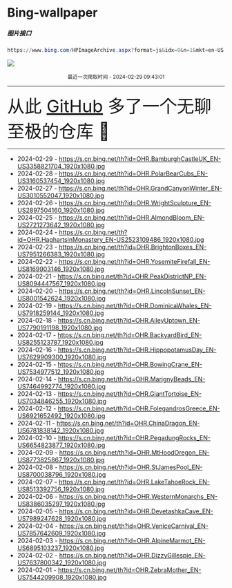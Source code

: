 # Bing-wallpaper

##### 图片接口

```powershell
https://www.bing.com/HPImageArchive.aspx?format=js&idx=0&n=1&mkt=en-US
```

 ![](https://s.cn.bing.net/th?id=OHR.BamburghCastleUK_EN-US3358821704_1920x1080.jpg)

<p align='center' >
    <small>
        最近一次爬取时间 - 2024-02-29 09:43:01
    </small>
    <br>
    <hr>
    <font size=7>
        <small>
           从此 <a href='https://github.com/'>GitHub</a> 多了一个无聊至极的仓库  🍳
        </small>
    </font>
    <hr>
</p>


- 2024-02-29 - https://s.cn.bing.net/th?id=OHR.BamburghCastleUK_EN-US3358821704_1920x1080.jpg 
- 2024-02-28 - https://s.cn.bing.net/th?id=OHR.PolarBearCubs_EN-US3160537454_1920x1080.jpg 
- 2024-02-27 - https://s.cn.bing.net/th?id=OHR.GrandCanyonWinter_EN-US3010552047_1920x1080.jpg 
- 2024-02-26 - https://s.cn.bing.net/th?id=OHR.WrightSculpture_EN-US2897504160_1920x1080.jpg 
- 2024-02-25 - https://s.cn.bing.net/th?id=OHR.AlmondBloom_EN-US2721273642_1920x1080.jpg 
- 2024-02-24 - https://s.cn.bing.net/th?id=OHR.HaghartsinMonastery_EN-US2523109486_1920x1080.jpg 
- 2024-02-23 - https://s.cn.bing.net/th?id=OHR.BrightonBoxes_EN-US7951266383_1920x1080.jpg 
- 2024-02-22 - https://s.cn.bing.net/th?id=OHR.YosemiteFirefall_EN-US8169903146_1920x1080.jpg 
- 2024-02-21 - https://s.cn.bing.net/th?id=OHR.PeakDistrictNP_EN-US8094447567_1920x1080.jpg 
- 2024-02-20 - https://s.cn.bing.net/th?id=OHR.LincolnSunset_EN-US8001542624_1920x1080.jpg 
- 2024-02-19 - https://s.cn.bing.net/th?id=OHR.DominicaWhales_EN-US7918259144_1920x1080.jpg 
- 2024-02-18 - https://s.cn.bing.net/th?id=OHR.AileyUptown_EN-US7790191198_1920x1080.jpg 
- 2024-02-17 - https://s.cn.bing.net/th?id=OHR.BackyardBird_EN-US8255123787_1920x1080.jpg 
- 2024-02-16 - https://s.cn.bing.net/th?id=OHR.HippopotamusDay_EN-US7629909300_1920x1080.jpg 
- 2024-02-15 - https://s.cn.bing.net/th?id=OHR.BowingCrane_EN-US7534977512_1920x1080.jpg 
- 2024-02-14 - https://s.cn.bing.net/th?id=OHR.MarignyBeads_EN-US7464992774_1920x1080.jpg 
- 2024-02-13 - https://s.cn.bing.net/th?id=OHR.GiantTortoise_EN-US7034846255_1920x1080.jpg 
- 2024-02-12 - https://s.cn.bing.net/th?id=OHR.FolegandrosGreece_EN-US6921652492_1920x1080.jpg 
- 2024-02-11 - https://s.cn.bing.net/th?id=OHR.ChinaDragon_EN-US6781838142_1920x1080.jpg 
- 2024-02-10 - https://s.cn.bing.net/th?id=OHR.PegadungRocks_EN-US6654823877_1920x1080.jpg 
- 2024-02-09 - https://s.cn.bing.net/th?id=OHR.MtHoodOregon_EN-US8773825867_1920x1080.jpg 
- 2024-02-08 - https://s.cn.bing.net/th?id=OHR.StJamesPool_EN-US8700038796_1920x1080.jpg 
- 2024-02-07 - https://s.cn.bing.net/th?id=OHR.LakeTahoeRock_EN-US8513392756_1920x1080.jpg 
- 2024-02-06 - https://s.cn.bing.net/th?id=OHR.WesternMonarchs_EN-US8386035297_1920x1080.jpg 
- 2024-02-05 - https://s.cn.bing.net/th?id=OHR.DevetashkaCave_EN-US7989247628_1920x1080.jpg 
- 2024-02-04 - https://s.cn.bing.net/th?id=OHR.VeniceCarnival_EN-US7857642609_1920x1080.jpg 
- 2024-02-03 - https://s.cn.bing.net/th?id=OHR.AlpineMarmot_EN-US6895103237_1920x1080.jpg 
- 2024-02-02 - https://s.cn.bing.net/th?id=OHR.DizzyGillespie_EN-US7637800342_1920x1080.jpg 
- 2024-02-01 - https://s.cn.bing.net/th?id=OHR.ZebraMother_EN-US7544209908_1920x1080.jpg 
